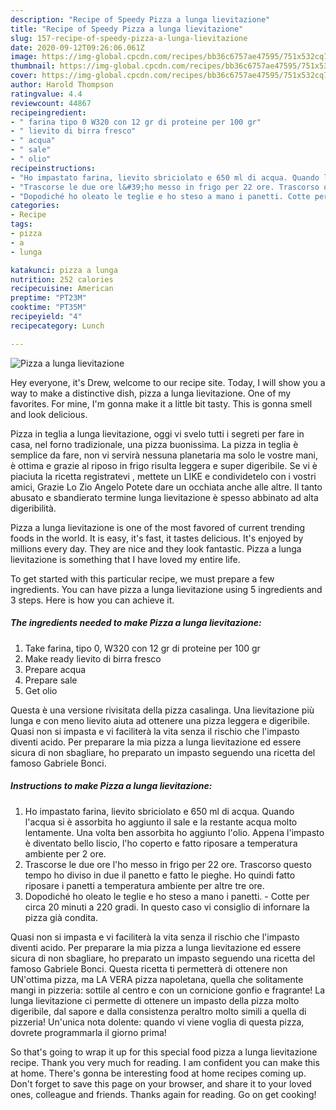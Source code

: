 ```yaml
---
description: "Recipe of Speedy Pizza a lunga lievitazione"
title: "Recipe of Speedy Pizza a lunga lievitazione"
slug: 157-recipe-of-speedy-pizza-a-lunga-lievitazione
date: 2020-09-12T09:26:06.061Z
image: https://img-global.cpcdn.com/recipes/bb36c6757ae47595/751x532cq70/pizza-a-lunga-lievitazione-recipe-main-photo.jpg
thumbnail: https://img-global.cpcdn.com/recipes/bb36c6757ae47595/751x532cq70/pizza-a-lunga-lievitazione-recipe-main-photo.jpg
cover: https://img-global.cpcdn.com/recipes/bb36c6757ae47595/751x532cq70/pizza-a-lunga-lievitazione-recipe-main-photo.jpg
author: Harold Thompson
ratingvalue: 4.4
reviewcount: 44867
recipeingredient:
- " farina tipo 0 W320 con 12 gr di proteine per 100 gr"
- " lievito di birra fresco"
- " acqua"
- " sale"
- " olio"
recipeinstructions:
- "Ho impastato farina, lievito sbriciolato e 650 ml di acqua. Quando l&#39;acqua si è assorbita ho aggiunto il sale e la restante acqua molto lentamente. Una volta ben assorbita ho aggiunto l&#39;olio. Appena l&#39;impasto è diventato bello liscio, l&#39;ho coperto e fatto riposare a temperatura ambiente per 2 ore."
- "Trascorse le due ore l&#39;ho messo in frigo per 22 ore. Trascorso questo tempo ho diviso in due il panetto e fatto le pieghe. Ho quindi fatto riposare i panetti a temperatura ambiente per altre tre ore."
- "Dopodiché ho oleato le teglie e ho steso a mano i panetti. Cotte per circa 20 minuti a 220 gradi. In questo caso vi consiglio di infornare la pizza già condita."
categories:
- Recipe
tags:
- pizza
- a
- lunga

katakunci: pizza a lunga 
nutrition: 252 calories
recipecuisine: American
preptime: "PT23M"
cooktime: "PT35M"
recipeyield: "4"
recipecategory: Lunch

---
```



![Pizza a lunga lievitazione](https://img-global.cpcdn.com/recipes/bb36c6757ae47595/751x532cq70/pizza-a-lunga-lievitazione-recipe-main-photo.jpg)

Hey everyone, it's Drew, welcome to our recipe site. Today, I will show you a way to make a distinctive dish, pizza a lunga lievitazione. One of my favorites. For mine, I'm gonna make it a little bit tasty. This is gonna smell and look delicious.

Pizza in teglia a lunga lievitazione, oggi vi svelo tutti i segreti per fare in casa, nel forno tradizionale, una pizza buonissima. La pizza in teglia è semplice da fare, non vi servirà nessuna planetaria ma solo le vostre mani, è ottima e grazie al riposo in frigo risulta leggera e super digeribile. Se vi è piaciuta la ricetta registratevi , mettete un LIKE e condividetelo con i vostri amici, Grazie Lo Zio Angelo Potete dare un occhiata anche alle altre. Il tanto abusato e sbandierato termine lunga lievitazione è spesso abbinato ad alta digeribilità.

Pizza a lunga lievitazione is one of the most favored of current trending foods in the world. It is easy, it's fast, it tastes delicious. It's enjoyed by millions every day. They are nice and they look fantastic. Pizza a lunga lievitazione is something that I have loved my entire life.


To get started with this particular recipe, we must prepare a few ingredients. You can have pizza a lunga lievitazione using 5 ingredients and 3 steps. Here is how you can achieve it.

<!--inarticleads1-->

##### The ingredients needed to make Pizza a lunga lievitazione:

1. Take  farina, tipo 0, W320 con 12 gr di proteine per 100 gr
1. Make ready  lievito di birra fresco
1. Prepare  acqua
1. Prepare  sale
1. Get  olio


Questa è una versione rivisitata della pizza casalinga. Una lievitazione più lunga e con meno lievito aiuta ad ottenere una pizza leggera e digeribile. Quasi non si impasta e vi faciliterà la vita senza il rischio che l&#39;impasto diventi acido. Per preparare la mia pizza a lunga lievitazione ed essere sicura di non sbagliare, ho preparato un impasto seguendo una ricetta del famoso Gabriele Bonci. 

<!--inarticleads2-->

##### Instructions to make Pizza a lunga lievitazione:

1. Ho impastato farina, lievito sbriciolato e 650 ml di acqua. Quando l&#39;acqua si è assorbita ho aggiunto il sale e la restante acqua molto lentamente. Una volta ben assorbita ho aggiunto l&#39;olio. Appena l&#39;impasto è diventato bello liscio, l&#39;ho coperto e fatto riposare a temperatura ambiente per 2 ore.
1. Trascorse le due ore l&#39;ho messo in frigo per 22 ore. Trascorso questo tempo ho diviso in due il panetto e fatto le pieghe. Ho quindi fatto riposare i panetti a temperatura ambiente per altre tre ore.
1. Dopodiché ho oleato le teglie e ho steso a mano i panetti. - Cotte per circa 20 minuti a 220 gradi. In questo caso vi consiglio di infornare la pizza già condita.


Quasi non si impasta e vi faciliterà la vita senza il rischio che l&#39;impasto diventi acido. Per preparare la mia pizza a lunga lievitazione ed essere sicura di non sbagliare, ho preparato un impasto seguendo una ricetta del famoso Gabriele Bonci. Questa ricetta ti permetterà di ottenere non UN&#39;ottima pizza, ma LA VERA pizza napoletana, quella che solitamente mangi in pizzeria: sottile al centro e con un cornicione gonfio e fragrante! La lunga lievitazione ci permette di ottenere un impasto della pizza molto digeribile, dal sapore e dalla consistenza peraltro molto simili a quella di pizzeria! Un&#39;unica nota dolente: quando vi viene voglia di questa pizza, dovrete programmarla il giorno prima! 

So that's going to wrap it up for this special food pizza a lunga lievitazione recipe. Thank you very much for reading. I am confident you can make this at home. There's gonna be interesting food at home recipes coming up. Don't forget to save this page on your browser, and share it to your loved ones, colleague and friends. Thanks again for reading. Go on get cooking!
